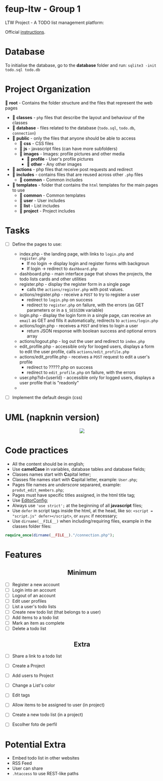# feup-ltw - Group 1
LTW Project - A TODO list management platform:

Official [instructions](https://web.fe.up.pt/~arestivo/page/courses/2017/ltw/project/).

# Database

To initialise the database, go to the **database** folder and run: `sqlite3 -init todo.sql todo.db`

# Project Organization

:open_file_folder: **root** - Contains the folder structure and the files that represent the web pages
 * :file_folder: **classes** - `php` files that describe the layout and behaviour of the classes
 * :file_folder: **database** - files related to the database (`todo.sql`, `todo.db`, `connection`)
 * :open_file_folder: **public** - only the files that anyone should be able to access
    * :file_folder: **css** - CSS files
    * :file_folder: **js** - javascript files (can have more subfolders)
    * :open_file_folder: **images** - Images: profile pictures and other media
      * :file_folder: **profile** - User's profile pictures
      * :file_folder: **other** - Any other images
 * :file_folder: **actions** - php files that receive post requests and redirect
 * :file_folder: **includes** - contains files that are reused across other `.php` files
    * :file_folder: **common** - Common includes
 * :open_file_folder: **templates** - folder that contains the `html` templates for the main pages to use
    * :file_folder: **common** - Common templates
    * :file_folder: **user** - User includes
    * :file_folder: **list** - List includes
    * :file_folder: **project** - Project includes

# Tasks
 - [ ] Define the pages to use:
 	* index.php - the landing page, with links to `login.php` and `register.php`
		* If no login -> display login and register forms with backgroun
		* If login -> redirect to `dashboard.php`
	* dashboard.php - main interface page that shows the projects, the todo lists cards and other utilities
	* register.php - display the register form in a single page
		* calls the `actions/register.php` with post values.
	* actions/register.php - receive a `POST` to try to register a user
		* redirect to `login.php` on success
		* redirect to `register.php` on failure, with the errors (as GET parameters or in a `$_SESSION` variable)
	* login.php - display the login form in a single page, can receive an `email` as GET and fills it automatically, redirects to `actions/login.php`
	* actions/login.php - receives a `POST` and tries to login a user
		* return JSON response with boolean success and optional errors array
	* actions/logout.php -  log out the user and redirect to `index.php`
	* edit_profile.php - accessible only for looged users, displays a form to edit the user profile, calls `actions/edit_profile.php`
	* actions/edit_profile.php - receives a `POST` request to edit a user's profile
		* redirect to ?????.php on success
		* redirect to `edit_profile.php` on failure, with the errors
	* user.php?id={userId} - accessible only for logged users, displays a user profile that is "readonly"
	* 
 - [ ] Implement the default desgin (css)


# UML (napknin version)

<p align="center">
	<img src="https://github.com/msramalho/feup-ltw/blob/master/public/images/other/uml_basic.png"/>
</p>

# Code practices
 * All the content should be in english;
 * Use **camelCase** in variables, database tables and database fields;
 * Classes names start with **C**apital letter;
 * Classes file names start with **C**apital letter, example: `User.php`;
 * Pages file names are _underscore_ separared, example: `produt_edit_members.php`;
 * Pages must have specific titles assigned, in the html title tag;
 * Use [EditorConfig](https://marketplace.visualstudio.com/items?itemName=EditorConfig.EditorConfig);
 * Always use `'use strict';` at the beginning of all **javascript** files;
 * Use `defer` in script tags inside the html, at the head, like so: `<script = "script.js" defer></script>`, or `async` if necessary;
 * Use `dirname(__FILE__)` when including/requiring files, example in the classes folder files:

```php
require_once(dirname(__FILE__)."/connection.php");
```

# Features

<h2 align="center">Minimum</h2>

- [ ] Register a new account
- [ ] Login into an account
- [ ] Logout of an account
- [ ] Edit user profiles
- [ ] List a user's todo lists
- [ ] Create new todo list (that belongs to a user)
- [ ] Add items to a todo list
- [ ] Mark an item as complete
- [ ] Delete a todo list

<h2 align="center">Extra</h2>

- [ ] Share a link to a todo list
- [ ] Create a Project
- [ ] Add users to Project
- [ ] Change a List's color
- [ ] Edit tags
- [ ] Allow items to be assigned to user (in project)
- [ ] Create a new todo list (in a project)
- [ ] Escolher foto de perfil


# Potential Extra
 * Embed todo list in other websites
 * RSS Feed
 * User can share
 * `.htaccess` to use REST-like paths
